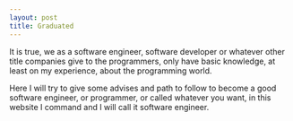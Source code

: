 ```yaml
---
layout: post
title: Graduated
---
```


It is true, we as a software engineer, software developer or whatever other title companies give to the programmers, only have basic knowledge, at least on my experience, about the programming world. 

Here I will try to give some advises and path to follow to become a good software engineer, or programmer, or called whatever you want, in this website I command and I will call it software engineer.

